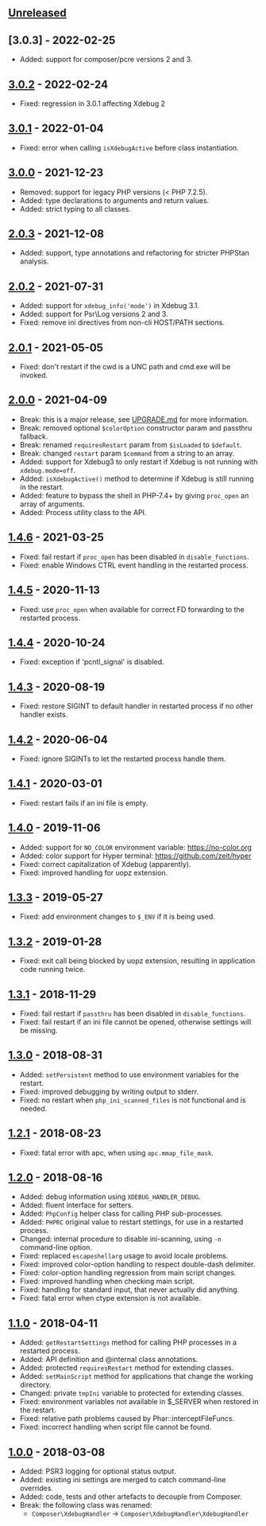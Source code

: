 ## [Unreleased]

## [3.0.3] - 2022-02-25
  * Added: support for composer/pcre versions 2 and 3.

## [3.0.2] - 2022-02-24
  * Fixed: regression in 3.0.1 affecting Xdebug 2

## [3.0.1] - 2022-01-04
  * Fixed: error when calling `isXdebugActive` before class instantiation.

## [3.0.0] - 2021-12-23
  * Removed: support for legacy PHP versions (< PHP 7.2.5).
  * Added: type declarations to arguments and return values.
  * Added: strict typing to all classes.

## [2.0.3] - 2021-12-08
  * Added: support, type annotations and refactoring for stricter PHPStan analysis.

## [2.0.2] - 2021-07-31
  * Added: support for `xdebug_info('mode')` in Xdebug 3.1.
  * Added: support for Psr\Log versions 2 and 3.
  * Fixed: remove ini directives from non-cli HOST/PATH sections.

## [2.0.1] - 2021-05-05
  * Fixed: don't restart if the cwd is a UNC path and cmd.exe will be invoked.

## [2.0.0] - 2021-04-09
  * Break: this is a major release, see [UPGRADE.md](UPGRADE.md) for more information.
  * Break: removed optional `$colorOption` constructor param and passthru fallback.
  * Break: renamed `requiresRestart` param from `$isLoaded` to `$default`.
  * Break: changed `restart` param `$command` from a string to an array.
  * Added: support for Xdebug3 to only restart if Xdebug is not running with `xdebug.mode=off`.
  * Added: `isXdebugActive()` method to determine if Xdebug is still running in the restart.
  * Added: feature to bypass the shell in PHP-7.4+ by giving `proc_open` an array of arguments.
  * Added: Process utility class to the API.

## [1.4.6] - 2021-03-25
  * Fixed: fail restart if `proc_open` has been disabled in `disable_functions`.
  * Fixed: enable Windows CTRL event handling in the restarted process.

## [1.4.5] - 2020-11-13
  * Fixed: use `proc_open` when available for correct FD forwarding to the restarted process.

## [1.4.4] - 2020-10-24
  * Fixed: exception if 'pcntl_signal' is disabled.

## [1.4.3] - 2020-08-19
  * Fixed: restore SIGINT to default handler in restarted process if no other handler exists.

## [1.4.2] - 2020-06-04
  * Fixed: ignore SIGINTs to let the restarted process handle them.

## [1.4.1] - 2020-03-01
  * Fixed: restart fails if an ini file is empty.

## [1.4.0] - 2019-11-06
  * Added: support for `NO_COLOR` environment variable: https://no-color.org
  * Added: color support for Hyper terminal: https://github.com/zeit/hyper
  * Fixed: correct capitalization of Xdebug (apparently).
  * Fixed: improved handling for uopz extension.

## [1.3.3] - 2019-05-27
  * Fixed: add environment changes to `$_ENV` if it is being used.

## [1.3.2] - 2019-01-28
  * Fixed: exit call being blocked by uopz extension, resulting in application code running twice.

## [1.3.1] - 2018-11-29
  * Fixed: fail restart if `passthru` has been disabled in `disable_functions`.
  * Fixed: fail restart if an ini file cannot be opened, otherwise settings will be missing.

## [1.3.0] - 2018-08-31
  * Added: `setPersistent` method to use environment variables for the restart.
  * Fixed: improved debugging by writing output to stderr.
  * Fixed: no restart when `php_ini_scanned_files` is not functional and is needed.

## [1.2.1] - 2018-08-23
  * Fixed: fatal error with apc, when using `apc.mmap_file_mask`.

## [1.2.0] - 2018-08-16
  * Added: debug information using `XDEBUG_HANDLER_DEBUG`.
  * Added: fluent interface for setters.
  * Added: `PhpConfig` helper class for calling PHP sub-processes.
  * Added: `PHPRC` original value to restart stettings, for use in a restarted process.
  * Changed: internal procedure to disable ini-scanning, using `-n` command-line option.
  * Fixed: replaced `escapeshellarg` usage to avoid locale problems.
  * Fixed: improved color-option handling to respect double-dash delimiter.
  * Fixed: color-option handling regression from main script changes.
  * Fixed: improved handling when checking main script.
  * Fixed: handling for standard input, that never actually did anything.
  * Fixed: fatal error when ctype extension is not available.

## [1.1.0] - 2018-04-11
  * Added: `getRestartSettings` method for calling PHP processes in a restarted process.
  * Added: API definition and @internal class annotations.
  * Added: protected `requiresRestart` method for extending classes.
  * Added: `setMainScript` method for applications that change the working directory.
  * Changed: private `tmpIni` variable to protected for extending classes.
  * Fixed: environment variables not available in $_SERVER when restored in the restart.
  * Fixed: relative path problems caused by Phar::interceptFileFuncs.
  * Fixed: incorrect handling when script file cannot be found.

## [1.0.0] - 2018-03-08
  * Added: PSR3 logging for optional status output.
  * Added: existing ini settings are merged to catch command-line overrides.
  * Added: code, tests and other artefacts to decouple from Composer.
  * Break: the following class was renamed:
    - `Composer\XdebugHandler` -> `Composer\XdebugHandler\XdebugHandler`

[Unreleased]: https://github.com/composer/xdebug-handler/compare/3.0.3...HEAD
[3.0.2]: https://github.com/composer/xdebug-handler/compare/3.0.2...3.0.3
[3.0.2]: https://github.com/composer/xdebug-handler/compare/3.0.1...3.0.2
[3.0.1]: https://github.com/composer/xdebug-handler/compare/3.0.0...3.0.1
[3.0.0]: https://github.com/composer/xdebug-handler/compare/2.0.3...3.0.0
[2.0.3]: https://github.com/composer/xdebug-handler/compare/2.0.2...2.0.3
[2.0.2]: https://github.com/composer/xdebug-handler/compare/2.0.1...2.0.2
[2.0.1]: https://github.com/composer/xdebug-handler/compare/2.0.0...2.0.1
[2.0.0]: https://github.com/composer/xdebug-handler/compare/1.4.6...2.0.0
[1.4.6]: https://github.com/composer/xdebug-handler/compare/1.4.5...1.4.6
[1.4.5]: https://github.com/composer/xdebug-handler/compare/1.4.4...1.4.5
[1.4.4]: https://github.com/composer/xdebug-handler/compare/1.4.3...1.4.4
[1.4.3]: https://github.com/composer/xdebug-handler/compare/1.4.2...1.4.3
[1.4.2]: https://github.com/composer/xdebug-handler/compare/1.4.1...1.4.2
[1.4.1]: https://github.com/composer/xdebug-handler/compare/1.4.0...1.4.1
[1.4.0]: https://github.com/composer/xdebug-handler/compare/1.3.3...1.4.0
[1.3.3]: https://github.com/composer/xdebug-handler/compare/1.3.2...1.3.3
[1.3.2]: https://github.com/composer/xdebug-handler/compare/1.3.1...1.3.2
[1.3.1]: https://github.com/composer/xdebug-handler/compare/1.3.0...1.3.1
[1.3.0]: https://github.com/composer/xdebug-handler/compare/1.2.1...1.3.0
[1.2.1]: https://github.com/composer/xdebug-handler/compare/1.2.0...1.2.1
[1.2.0]: https://github.com/composer/xdebug-handler/compare/1.1.0...1.2.0
[1.1.0]: https://github.com/composer/xdebug-handler/compare/1.0.0...1.1.0
[1.0.0]: https://github.com/composer/xdebug-handler/compare/d66f0d15cb57...1.0.0
